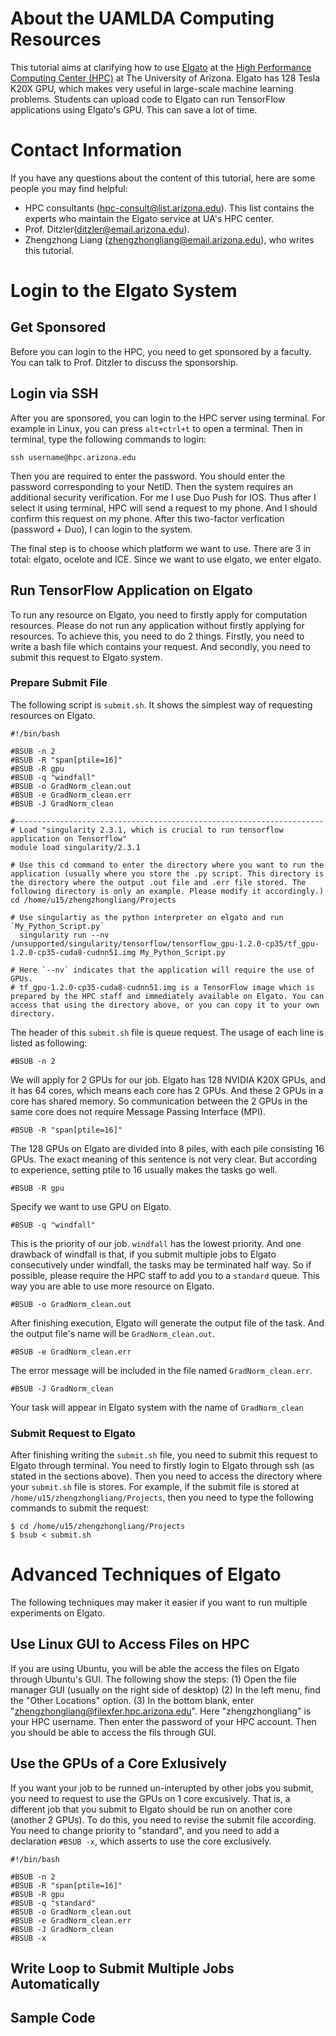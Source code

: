 # About the UAMLDA Computing Resources 

This tutorial aims at clarifying how to use [Elgato](http://elgato.arizona.edu/) at the [High Performance Computing Center (HPC)](https://it.arizona.edu/service/high-performance-computing) at The University of Arizona. Elgato has 128 Tesla K20X GPU, which makes very useful in large-scale machine learning problems. Students can upload code to Elgato can run TensorFlow applications using Elgato's GPU. This can save a lot of time.


# Contact Information

If you have any questions about the content of this tutorial, here are some people you may find helpful:

* HPC consultants (hpc-consult@list.arizona.edu). This list contains the experts who maintain the Elgato service at UA's HPC center.
* Prof. Ditzler(ditzler@email.arizona.edu). 
* Zhengzhong Liang (zhengzhongliang@email.arizona.edu), who writes this tutorial.

# Login to the Elgato System

## Get Sponsored
Before you can login to the HPC, you need to get sponsored by a faculty. You can talk to Prof. Ditzler to discuss the sponsorship.

## Login via SSH
After you are sponsored, you can login to the HPC server using terminal. For example in Linux, you can press `alt+ctrl+t` to open a terminal. Then in terminal, type the following commands to login:

```
ssh username@hpc.arizona.edu
```

Then you are required to enter the password. You should enter the password corresponding to your NetID. Then the system requires an additional security verification. For me I use Duo Push for IOS. Thus after I select it using terminal, HPC will send a request to my phone. And I should confirm this request on my phone. After this two-factor verfication (password + Duo), I can login to the system.

The final step is to choose which platform we want to use. There are 3 in total: elgato, ocelote and ICE. Since we want to use elgato, we enter elgato.

## Run TensorFlow Application on Elgato
To run any resource on Elgato, you need to firstly apply for computation resources. Please do not run any application without firstly applying for resources. To achieve this, you need to do 2 things. Firstly, you need to write a bash file which contains your request. And secondly, you need to submit this request to Elgato system.
### Prepare Submit File
The following script is `submit.sh`. It shows the simplest way of requesting resources on Elgato.

```
#!/bin/bash
 
#BSUB -n 2
#BSUB -R "span[ptile=16]"
#BSUB -R gpu
#BSUB -q "windfall"
#BSUB -o GradNorm_clean.out
#BSUB -e GradNorm_clean.err
#BSUB -J GradNorm_clean
 
#---------------------------------------------------------------------
# Load "singularity 2.3.1, which is crucial to run tensorflow application on Tensorflow"
module load singularity/2.3.1

# Use this cd command to enter the directory where you want to run the application (usually where you store the .py script. This directory is the directory where the output .out file and .err file stored. The following directory is only an example. Please modify it accordingly.)
cd /home/u15/zhengzhongliang/Projects

# Use singulartiy as the python interpreter on elgato and run `My_Python_Script.py`
  singularity run --nv /unsupported/singularity/tensorflow/tensorflow_gpu-1.2.0-cp35/tf_gpu-1.2.0-cp35-cuda8-cudnn51.img My_Python_Script.py 

# Here `--nv` indicates that the application will require the use of GPUs.
# tf_gpu-1.2.0-cp35-cuda8-cudnn51.img is a TensorFlow image which is prepared by the HPC staff and immediately available on Elgato. You can access that using the directory above, or you can copy it to your own directory.
```

The header of this `submit.sh` file is queue request. The usage of each line is listed as following:
```
#BSUB -n 2
```
We will apply for 2 GPUs for our job. Elgato has 128 NVIDIA K20X GPUs, and it has 64 cores, which means each core has 2 GPUs. And these 2 GPUs in a core has shared memory. So communication between the 2 GPUs in the same core does not require Message Passing Interface (MPI).

```
#BSUB -R "span[ptile=16]"
```
The 128 GPUs on Elgato are divided into 8 piles, with each pile consisting 16 GPUs. The exact meaning of this sentence is not very clear. But according to experience, setting ptile to 16 usually makes the tasks go well.

```
#BSUB -R gpu
```
Specify we want to use GPU on Elgato.

```
#BSUB -q "windfall"
```
This is the priority of our job. `windfall` has the lowest priority. And one drawback of windfall is that, if you submit multiple jobs to Elgato consecutively under windfall, the tasks may be terminated half way. So if possible, please require the HPC staff to add you to a `standard` queue. This way you are able to use more resource on Elgato.

```
#BSUB -o GradNorm_clean.out
```
After finishing execution, Elgato will generate the output file of the task. And the output file's name will be `GradNorm_clean.out`. 

```
#BSUB -e GradNorm_clean.err
```
The error message will be included in the file named `GradNorm_clean.err`.

```
#BSUB -J GradNorm_clean
```
Your task will appear in Elgato system with the name of `GradNorm_clean`

### Submit Request to Elgato
After finishing writing the `submit.sh` file, you need to submit this request to Elgato through terminal. You need to firstly login to Elgato through ssh (as stated in the sections above). Then you need to access the directory where your `submit.sh`
file is stores. For example, if the submit file is stored at `/home/u15/zhengzhongliang/Projects`, then you need to type the following commands to submit the request:
```
$ cd /home/u15/zhengzhongliang/Projects
$ bsub < submit.sh
```

# Advanced Techniques of Elgato

The following techniques may maker it easier if you want to run multiple experiments on Elgato. 
## Use Linux GUI to Access Files on HPC
If you are using Ubuntu, you will be able the access the files on Elgato through Ubuntu's GUI. The following show the steps:
(1) Open the file manager GUI (usually on the right side of desktop)
(2) In the left menu, find the "Other Locations" option.
(3) In the bottom blank, enter "zhengzhongliang@filexfer.hpc.arizona.edu". Here "zhengzhongliang" is your HPC username. Then enter the password of your HPC account. Then you should be able to access the fils through GUI.


## Use the GPUs of a Core Exlusively
If you want your job to be runned un-interupted by other jobs you submit, you need to request to use the GPUs on 1 core excusively. That is, a different job that you submit to Elgato should be run on another core (another 2 GPUs). To do this, you need to revise the submit file according. You need to change priority to "standard", and you need to add a declaration `#BSUB -x`, which asserts to use the core exclusively.
```
#!/bin/bash
 
#BSUB -n 2
#BSUB -R "span[ptile=16]"
#BSUB -R gpu
#BSUB -q "standard"
#BSUB -o GradNorm_clean.out
#BSUB -e GradNorm_clean.err
#BSUB -J GradNorm_clean
#BSUB -x
```

## Write Loop to Submit Multiple Jobs Automatically

## Sample Code


